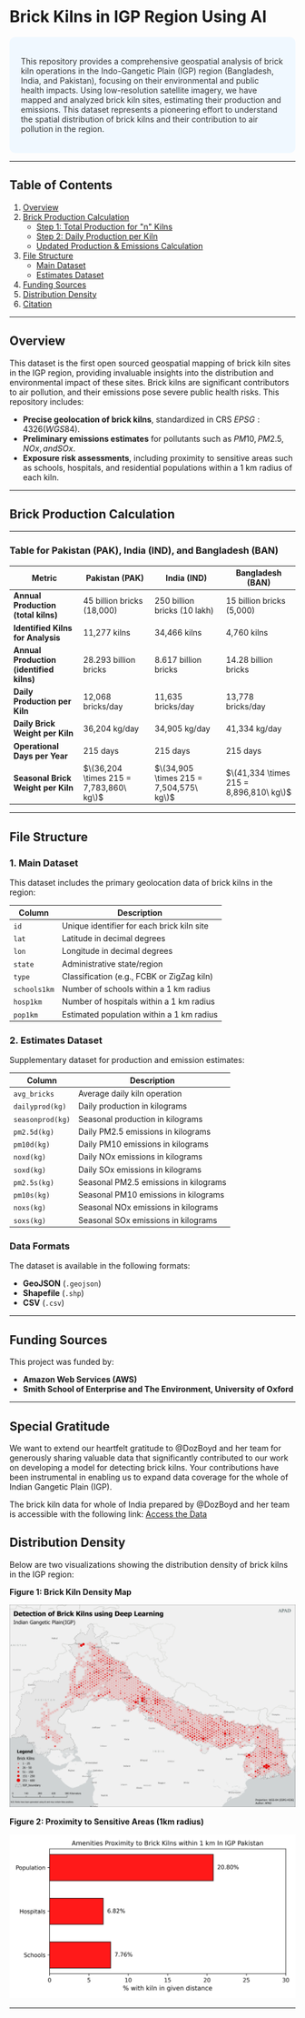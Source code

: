 # Brick Kilns in IGP Region Using AI

<div style="background-color: #f0f8ff; color: #333; padding: 20px; border-radius: 10px;">

This repository provides a comprehensive geospatial analysis of brick kiln operations in the Indo-Gangetic Plain (IGP) region (Bangladesh, India, and Pakistan), focusing on their environmental and public health impacts. Using low-resolution satellite imagery, we have mapped and analyzed brick kiln sites, estimating their production and emissions. This dataset represents a pioneering effort to understand the spatial distribution of brick kilns and their contribution to air pollution in the region.

</div>

---

## **Table of Contents**

1. [Overview](#overview)  
2. [Brick Production Calculation](#brick-production-calculation)  
   - [Step 1: Total Production for "n" Kilns](#step-1-total-production-for-n-kilns)  
   - [Step 2: Daily Production per Kiln](#step-2-daily-production-per-kiln)  
   - [Updated Production & Emissions Calculation](#updated-production--emissions-calculation)  
3. [File Structure](#file-structure)  
   - [Main Dataset](#1-main-dataset)  
   - [Estimates Dataset](#2-estimates-dataset)  
4. [Funding Sources](#funding-sources)  
5. [Distribution Density](#distribution-density)  
6. [Citation](#citation)

---

## **Overview**

This dataset is the first open sourced geospatial mapping of brick kiln sites in the IGP region, providing invaluable insights into the distribution and environmental impact of these sites. Brick kilns are significant contributors to air pollution, and their emissions pose severe public health risks. This repository includes:

- **Precise geolocation of brick kilns**, standardized in CRS $EPSG:4326 (WGS 84)$.
- **Preliminary emissions estimates** for pollutants such as $PM10, PM2.5, NOx, and SOx$.
- **Exposure risk assessments**, including proximity to sensitive areas such as schools, hospitals, and residential populations within a 1 km radius of each kiln.

---

## **Brick Production Calculation**

---

### **Table for Pakistan (PAK), India (IND), and Bangladesh (BAN)**

| **Metric**                            | **Pakistan (PAK)**            | **India (IND)**             | **Bangladesh (BAN)**        |
|---------------------------------------|--------------------------------|-----------------------------|-----------------------------|
| **Annual Production (total kilns)**   | 45 billion bricks (18,000)    | 250 billion bricks (10 lakh) | 15 billion bricks (5,000)  |
| **Identified Kilns for Analysis**     | 11,277 kilns                  | 34,466 kilns               | 4,760 kilns                |
| **Annual Production (identified kilns)** | 28.293 billion bricks         | 8.617 billion bricks | 14.28 billion bricks       |
| **Daily Production per Kiln**         | 12,068 bricks/day             | 11,635 bricks/day | 13,778 bricks/day          |
| **Daily Brick Weight per Kiln**       | 36,204 kg/day                 | 34,905 kg/day | 41,334 kg/day              |
| **Operational Days per Year**         | 215 days                      | 215 days                   | 215 days                   |
| **Seasonal Brick Weight per Kiln**    | $\(36,204 \times 215 = 7,783,860\ kg\)$ | $\(34,905 \times 215 = 7,504,575\ kg\)$ | $\(41,334 \times 215 = 8,896,810\ kg\)$ |

---

## **File Structure**

### **1. Main Dataset**

This dataset includes the primary geolocation data of brick kilns in the region:

| **Column**       | **Description**                                          |
|------------------|----------------------------------------------------------|
| `id`             | Unique identifier for each brick kiln site               |
| `lat`            | Latitude in decimal degrees                              |
| `lon`            | Longitude in decimal degrees                             |
| `state`          | Administrative state/region                              |
| `type`           | Classification (e.g., FCBK or ZigZag kiln)              |
| `schools1km`     | Number of schools within a 1 km radius                   |
| `hosp1km`        | Number of hospitals within a 1 km radius                 |
| `pop1km`         | Estimated population within a 1 km radius                |

### **2. Estimates Dataset**

Supplementary dataset for production and emission estimates:

| **Column**        | **Description**                                          |
|-------------------|----------------------------------------------------------|
| `avg_bricks`      | Average daily kiln operation                             |
| `dailyprod(kg)`   | Daily production in kilograms                            |
| `seasonprod(kg)`  | Seasonal production in kilograms                         |
| `pm2.5d(kg)`      | Daily PM2.5 emissions in kilograms                       |
| `pm10d(kg)`       | Daily PM10 emissions in kilograms                        |
| `noxd(kg)`        | Daily NOx emissions in kilograms                         |
| `soxd(kg)`        | Daily SOx emissions in kilograms                         |
| `pm2.5s(kg)`      | Seasonal PM2.5 emissions in kilograms                    |
| `pm10s(kg)`       | Seasonal PM10 emissions in kilograms                     |
| `noxs(kg)`        | Seasonal NOx emissions in kilograms                      |
| `soxs(kg)`        | Seasonal SOx emissions in kilograms                      |

### **Data Formats**

The dataset is available in the following formats:

- **GeoJSON** (`.geojson`)
- **Shapefile** (`.shp`)
- **CSV** (`.csv`)

---

## **Funding Sources**

This project was funded by:

- **Amazon Web Services (AWS)**  
- **Smith School of Enterprise and The Environment, University of Oxford**

---
## **Special Gratitude**

We want to extend our heartfelt gratitude to @DozBoyd and her team for generously sharing valuable data that significantly contributed to our work on developing a model for detecting brick kilns. Your contributions have been instrumental in enabling us to expand data coverage for the whole of Indian Gangetic Plain (IGP). 

The brick kiln data for whole of India prepared by @DozBoyd and her team is accessible with the following link: [Access the Data](https://geo-ai.undp.org.in/)


## **Distribution Density**

Below are two visualizations showing the distribution density of brick kilns in the IGP region:

**Figure 1: Brick Kiln Density Map**

![Brick Kiln Density Map](all.png)

**Figure 2: Proximity to Sensitive Areas (1km radius)**

![Proximity to Sensitive Areas](proximity_final.png)

---
